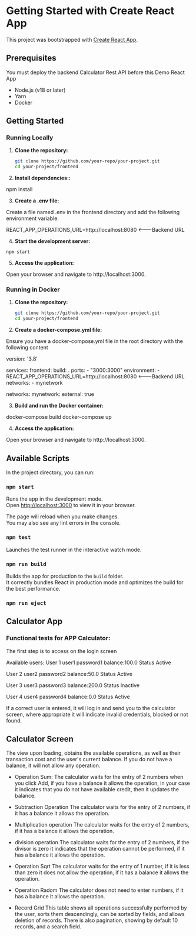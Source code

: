# Getting Started with Create React App

This project was bootstrapped with [Create React App](https://github.com/facebook/create-react-app).

## Prerequisites

You must deploy the backend Calculator Rest API before this Demo React App

- Node.js (v18 or later)
- Yarn
- Docker

## Getting Started

### Running Locally

1. **Clone the repository:**

   ```sh
   git clone https://github.com/your-repo/your-project.git
   cd your-project/frontend

2. **Install dependencies::**

 npm install

3. **Create a .env file:**

 Create a file named .env in the frontend directory and add the following environment variable:

  REACT_APP_OPERATIONS_URL=http://localhost:8080 <---Backend URL

4. **Start the development server:**

 `npm start`

5. **Access the application:**

  Open your browser and navigate to http://localhost:3000.


### Running in Docker

1. **Clone the repository:**

   ```sh
   git clone https://github.com/your-repo/your-project.git
   cd your-project/frontend

2. **Create a docker-compose.yml file:**

 Ensure you have a docker-compose.yml file in the root directory with the following content

 version: '3.8'

services:
  frontend:
    build: .
    ports:
      - "3000:3000"
    environment:
      - REACT_APP_OPERATIONS_URL=http://localhost:8080 <---Backend URL
    networks:
      - mynetwork

networks:
  mynetwork:
    external: true

3. **Build and run the Docker container:**

 docker-compose build
 docker-compose up

4. **Access the application:**

  Open your browser and navigate to http://localhost:3000.


## Available Scripts

In the project directory, you can run:

### `npm start`

Runs the app in the development mode.\
Open [http://localhost:3000](http://localhost:3000) to view it in your browser.

The page will reload when you make changes.\
You may also see any lint errors in the console.

### `npm test`

Launches the test runner in the interactive watch mode.

### `npm run build`

Builds the app for production to the `build` folder.\
It correctly bundles React in production mode and optimizes the build for the best performance.

### `npm run eject`

## Calculator App

### Functional tests for APP Calculator:

The first step is to access on the login screen

Available users:
 User 1
 user1
 password1
 balance:100.0
 Status Active

 User 2
 user2
 password2
 balance:50.0
 Status Active

 User 3
 user3
 password3
 balance:200.0
 Status Inactive

 User 4
 user4
 password4
 balance:0.0
 Status Active

If a correct user is entered, it will log in and send you to the calculator screen, where appropriate it will indicate invalid credentials, blocked or not found.

## Calculator Screen

The view upon loading, obtains the available operations, as well as their transaction cost and the user's current balance.
If you do not have a balance, it will not allow any operation.
- Operation Sum:
The calculator waits for the entry of 2 numbers when you click Add, if you have a balance it allows the operation, in your case it indicates that you do not have available credit, then it updates the balance.

- Subtraction Operation
The calculator waits for the entry of 2 numbers, if it has a balance it allows the operation.

- Multiplication operation
The calculator waits for the entry of 2 numbers, if it has a balance it allows the operation.

- division operation
The calculator waits for the entry of 2 numbers, if the divisor is zero it indicates that the operation cannot be performed, if it has a balance it allows the operation.

- Operation Sqrt
The calculator waits for the entry of 1 number, if it is less than zero it does not allow the operation, if it has a balance it allows the operation.

- Operation Radom
The calculator does not need to enter numbers, if it has a balance it allows the operation.

- Record Grid
This table shows all operations successfully performed by the user, sorts them descendingly, can be sorted by fields, and allows deletion of records.
There is also pagination, showing by default 10 records, and a search field.